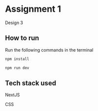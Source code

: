 # Assignment 1

Design 3

## How to run

Run the following commands in the terminal

```bash
npm install

npm run dev
```

## Tech stack used

NextJS

CSS
